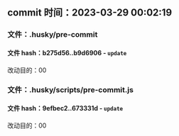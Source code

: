 ## commit 时间：2023-03-29 00:02:19

### 文件：.husky/pre-commit

#### 文件 hash：b275d56..b9d6906 - `update`

改动目的：00

### 文件：.husky/scripts/pre-commit.js

#### 文件 hash：9efbec2..673331d - `update`

改动目的：00
